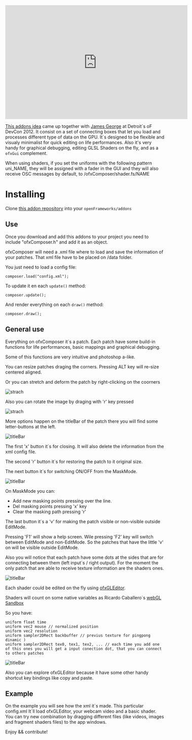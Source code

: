 <iframe src="http://player.vimeo.com/video/38858952?autoplay=1" width="575" height="359" frameborder="0" webkitAllowFullScreen mozallowfullscreen allowFullScreen></iframe>

[This addons idea](https://github.com/patriciogonzalezvivo/ofxComposer) came up together with [James George](http://www.jamesgeorge.org/) at Detroit´s oF DevCon 2012. It consist on a set of connecting boxes that let you load and processes different type of data on the GPU. 
It´s designed to be flexible and visualy minimalist for quick editing on life performances. Also it's very handy for graphical debugging, editing GLSL Shaders on the fly, and as a `ofxGui` complement. 

When using shaders, if you set the uniforms with the following pattern uni_NAME, they will be assigned with a fader in the GUI and they will also receive OSC messages by default, to  /ofxComposer/shader.fs/NAME

# Installing
Clone [this addon repository](https://github.com/patriciogonzalezvivo/ofxComposer) into your `openFrameworks/addons`

## Use

Once you download and add this addons to your project you need to include "ofxComposer.h" and add it as an object. 

ofxComposer will need a .xml file where to load and save the information of your patches. That xml file have to be placed on /data folder. 

You just need to load a config file:

	composer.load("config.xml");

To update it en each `update()` method:

	composer.update();

And render everything on each `draw()` method:

	composer.draw();

## General use
Everything on ofxComposer it´s a patch. Each patch have some build-in functions for life performances, basic mappings and graphical debugging.

Some of this functions are very intuitive and photoshop a-like. 

You can resize patches draging the corners. Pressing ALT key will re-size centered aligned.

Or you can stretch and deform the patch by right-clicking on the coorners

![strach](http://patriciogonzalezvivo.com/2012/ofxcomposer/distort.png)

Also you can rotate the image by draging with 'r' key pressed

![strach](http://patriciogonzalezvivo.com/2012/ofxcomposer/rotate.png)

More options happen on the titleBar of the patch there you will find some letter-buttons at the left.

![titleBar](http://patriciogonzalezvivo.com/2012/ofxcomposer/titleBar.png)

The first 'x' button it´s for closing. It will also delete the information from the xml config file.

The second 'r' button it´s for restoring the patch to it original size.

The next button it´s for switching ON/OFF from the MaskMode.

![titleBar](http://patriciogonzalezvivo.com/2012/ofxcomposer/mask.png)

On MaskMode you can:
    
- Add new masking points pressing over the line.
- Del masking points pressing 'x' key
- Clear the masking path pressing 'r'

The last button it´s a 'v' for making the patch visible or non-visible outside EditMode. 

Pressing 'F1' will show a help screen. Wile pressing 'F2' key will switch between EditMode and non-EditMode. So the patches that have the little 'v' on will be visible outside EditMode.
    
Also you will notice that each patch have some dots at the sides  that are for connecting between them (left input´s / right output). For the moment the only patch that are able to receive texture information are the shaders ones.

![titleBar](http://patriciogonzalezvivo.com/2012/ofxcomposer/connect.png)

Each shader could be edited on the fly using [ofxGLEditor](https://github.com/Akira-Hayasaka/ofxGLEditor). 

Shaders will count on some native variables as Ricardo Caballero´s [webGL Sandbox](http://mrdoob.com/projects/glsl_sandbox/)

So you have:

    uniform float time
    uniform vec2 mouse // normalized position
    uniform vec2 resolution
    uniform sampler2DRect backbuffer // previus texture for pingpong dinamic )
    uniform sampler2DRect tex0, tex1, tex2, ... // each time you add one of this ones you will get a input conection dot, that you can connect to others patches 

![titleBar](http://patriciogonzalezvivo.com/2012/ofxcomposer/editShader.png)

Also you can explore ofxGLEditor because it have some other handy shortcut key bindings like copy and paste.

## Example

On the example you will see how the xml it´s made. This particular config.xml It´ll load ofxGLEditor, your webcam video and a basic shader. You can try new combination by dragging different files (like videos, images and fragment shaders files) to the app windows.


Enjoy && contribute!
